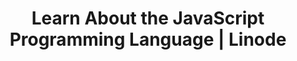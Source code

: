 ---
title: Learn About the JavaScript Programming Language | Linode
aliases: ['/languages/javascript/']
---
